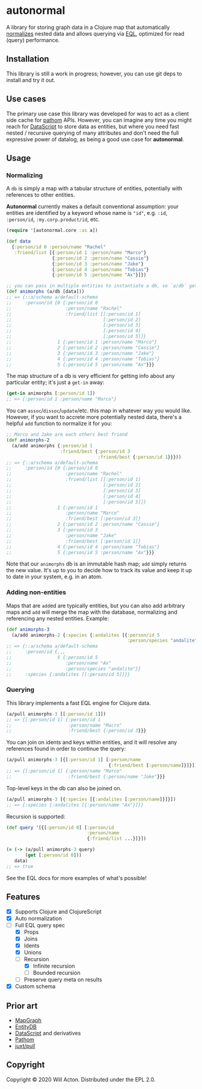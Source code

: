 # autonormal

A library for storing graph data in a Clojure map that automatically
[normalizes](https://en.wikipedia.org/wiki/Database_normalization) nested data
and allows querying via [EQL](https://edn-query-language.org/eql/1.0.0/what-is-eql.html),
optimized for read (query) performance.

## Installation

This library is still a work in progress; however, you can use git deps to
install and try it out.

## Use cases

The primary use case this library was developed for was to act as a client side
cache for [pathom]() APIs. However, you can imagine any time you might reach for
[DataScript]() to store data as entities, but where you need fast nested /
recursive querying of many attributes and don't need the full expressive power
of datalog, as being a good use case for **autonormal**.

## Usage

### Normalizing

A `db` is simply a map with a tabular structure of entities, potentially with
references to other entities.

**Autonormal** currently makes a default conventional assumption: your entities
are identified by a keyword whose name is `"id"`, e.g. `:id`, `:person/id`,
`:my.corp.product/id`, etc. <!-- A custom schema can be provided as well (see -->
<!-- [Custom schema](#custom-schema) below). -->

```clojure
(require '[autonormal.core :as a])

(def data
  {:person/id 0 :person/name "Rachel"
   :friend/list [{:person/id 1 :person/name "Marco"}
                 {:person/id 2 :person/name "Cassie"}
                 {:person/id 3 :person/name "Jake"}
                 {:person/id 4 :person/name "Tobias"}
                 {:person/id 5 :person/name "Ax"}]})

;; you can pass in multiple entities to instantiate a db, so `a/db` gets a vector
(def animorphs (a/db [data]))
;; => {::a/schema a/default-schema
;;     :person/id {0 {:person/id 0 
;;                    :person/name "Rachel"
;;                    :friend/list [[:person/id 1]
;;                                  [:person/id 2]
;;                                  [:person/id 3]
;;                                  [:person/id 4]
;;                                  [:person/id 5]]}
;;                 1 {:person/id 1 :person/name "Marco"}
;;                 2 {:person/id 2 :person/name "Cassie"}
;;                 3 {:person/id 3 :person/name "Jake"}
;;                 4 {:person/id 4 :person/name "Tobias"}
;;                 5 {:person/id 5 :person/name "Ax"}}}
```

The map structure of a db is very efficient for getting info about any
particular entity; it's just a `get-in` away:

```clojure
(get-in animorphs [:person/id 1])
;; => {:person/id 1 :person/name "Marco"}
```

You can `assoc`/`dissoc`/`update`/etc. this map in whatever way you would like.
However, if you want to accrete more potentially nested data, there's a helpful
`add` function to normalize it for you:

```clojure
;; Marco and Jake are each others best friend
(def animorphs-2
  (a/add animorphs {:person/id 1
                    :friend/best {:person/id 3
                                  :friend/best {:person/id 1}}}))
;; => {::a/schema a/default-schema
;;     :person/id {0 {:person/id 0 
;;                    :person/name "Rachel"
;;                    :friend/list [[:person/id 1]
;;                                  [:person/id 2]
;;                                  [:person/id 3]
;;                                  [:person/id 4]
;;                                  [:person/id 5]]}
;;                 1 {:person/id 1
;;                    :person/name "Marco" 
;;                    :friend/best [:person/id 3]}
;;                 2 {:person/id 2 :person/name "Cassie"}
;;                 3 {:person/id 3
;;                    :person/name "Jake"
;;                    :friend/best [:person/id 1]}
;;                 4 {:person/id 4 :person/name "Tobias"}
;;                 5 {:person/id 5 :person/name "Ax"}}}
```

Note that our `animorphs` db is an immutable hash map; `add` simply returns the
new value. It's up to you to decide how to track its value and keep it up to
date in your system, e.g. in an atom.

### Adding non-entities

Maps that are `add`ed are typically entities, but you can also add arbitrary
maps and `add` will merge the map with the database, normalizing and referencing
any nested entities. Example:

```clojure
(def animorphs-3
  (a/add animorphs-2 {:species {:andalites [{:person/id 5
                                             :person/species "andalite"}]}}))
;; => {::a/schema a/default-schema
;;     :person/id {,,,
;;                 5 {:person/id 5
;;                    :person/name "Ax"
;;                    :person/species "andalite"}}
;;     :species {:andalites [[:person/id 5]]}}
```

<!-- ### Custom schema -->

<!-- In the cases where your entities aren't identified via a key named `"id"`, you -->
<!-- can pass a custom schema to a db. -->

<!-- A "schema" in this case is any function which takes a keyword, and returns -->
<!-- whether or not it identifies an entity. -->

<!-- ```clojure -->
<!-- (def schema #{:color/label}) -->

<!-- (a/db [{:colors [{:color/label "red" :color/hex "#ff0000"} -->
<!--                  {:color/label "green" :color/hex "#00ff00"} -->
<!--                  {:color/label "blue" :color/hex "#0000ff"}]}] -->
<!--       schema) -->
<!-- ;; => {::a/schema #{:color/label} -->
<!-- ;;     :color/label {"red" {:color/label "red" :color/hex "#ff0000"} -->
<!-- ;;                   "green" {:color/label "green" :color/hex "#00ff00"} -->
<!-- ;;                   "blue" {:color/label "blue" :color/hex "#0000ff"}} -->
<!-- ;;     :colors [[:color/label "red"] [:color/label "green"] [:color/label "blue"]]} -->
<!-- ``` -->

### Querying

This library implements a fast EQL engine for Clojure data.

```clojure
(a/pull animorphs-3 [[:person/id 1]])
;; => {[:person/id 1] {:person/id 1
;;                     :person/name "Macro"
;;                     :friend/best {:person/id 3}}}
```

You can join on idents and keys within entities, and it will resolve any
references found in order to continue the query:

```clojure
(a/pull animorphs-3 [{[:person/id 1] [:person/name
                                      {:friend/best [:person/name]}]}])
;; => {[:person/id 1] {:person/name "Marco"
;;                     :friend/best {:person/name "Jake"}}}
```

Top-level keys in the db can also be joined on.

```clojure
(a/pull animorphs-3 [{:species [{:andalites [:person/name]}]}])
;; => {:species {:andalites [{:person/name "Ax"}]}}
```

Recursion is supported:

```clojure
(def query '[{[:person/id 0] [:person/id
                              :person/name
                              {:friend/list ...}]}])

(= (-> (a/pull animorphs-3 query)
       (get [:person/id 0]))
   data)
;; => true
```

See the EQL docs for more examples of what's possible!


## Features

- [x] Supports Clojure and ClojureScript
- [x] Auto normalization
- [ ] Full EQL query spec
  - [x] Props
  - [x] Joins
  - [x] Idents
  - [x] Unions
  - [ ] Recursion
    - [x] Infinite recursion
    - [ ] Bounded recursion
  - [ ] Preserve query meta on results
- [x] Custom schema

## Prior art

- [MapGraph](https://github.com/stuartsierra/mapgraph/blob/master/test/com/stuartsierra/mapgraph/compare.clj)
- [EntityDB](https://keechma.com/guides/entitydb/)
- [DataScript](https://github.com/tonsky/datascript/) and derivatives
- [Pathom](https://github.com/wilkerlucio/pathom)
- [juxt/pull](https://github.com/juxt/pull)

## Copyright

Copyright © 2020 Will Acton. Distributed under the EPL 2.0.
